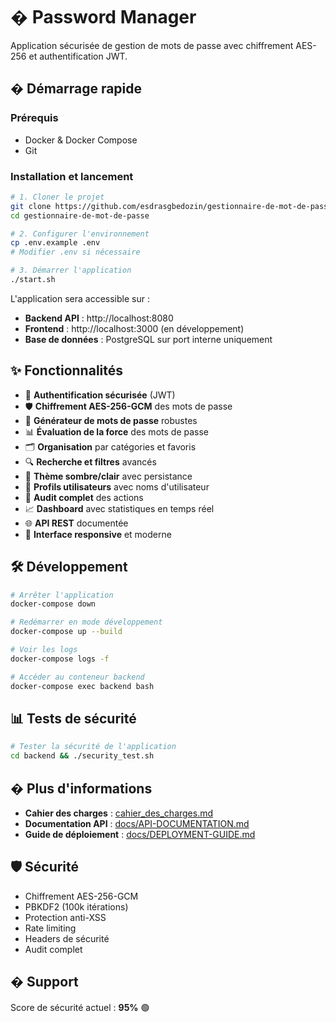 # � Password Manager

Application sécurisée de gestion de mots de passe avec chiffrement AES-256 et authentification JWT.

## � Démarrage rapide

### Prérequis
- Docker & Docker Compose
- Git

### Installation et lancement
```bash
# 1. Cloner le projet
git clone https://github.com/esdrasgbedozin/gestionnaire-de-mot-de-passe
cd gestionnaire-de-mot-de-passe

# 2. Configurer l'environnement
cp .env.example .env
# Modifier .env si nécessaire

# 3. Démarrer l'application
./start.sh
```

L'application sera accessible sur :
- **Backend API** : http://localhost:8080
- **Frontend** : http://localhost:3000 (en développement)
- **Base de données** : PostgreSQL sur port interne uniquement

## ✨ Fonctionnalités

- 🔐 **Authentification sécurisée** (JWT)
- 🛡️ **Chiffrement AES-256-GCM** des mots de passe
- 🎲 **Générateur de mots de passe** robustes
- 📊 **Évaluation de la force** des mots de passe
- 🗂️ **Organisation** par catégories et favoris
- 🔍 **Recherche et filtres** avancés
- 🌙 **Thème sombre/clair** avec persistance
- 👤 **Profils utilisateurs** avec noms d'utilisateur
- 📝 **Audit complet** des actions
- 📈 **Dashboard** avec statistiques en temps réel
- 🌐 **API REST** documentée
- 📱 **Interface responsive** et moderne

## 🛠️ Développement

```bash
# Arrêter l'application
docker-compose down

# Redémarrer en mode développement
docker-compose up --build

# Voir les logs
docker-compose logs -f

# Accéder au conteneur backend
docker-compose exec backend bash
```

## 📊 Tests de sécurité

```bash
# Tester la sécurité de l'application
cd backend && ./security_test.sh
```

## � Plus d'informations

- **Cahier des charges** : [cahier_des_charges.md](./cahier_des_charges.md)
- **Documentation API** : [docs/API-DOCUMENTATION.md](./docs/API-DOCUMENTATION.md)
- **Guide de déploiement** : [docs/DEPLOYMENT-GUIDE.md](./docs/DEPLOYMENT-GUIDE.md)

## 🛡️ Sécurité

- Chiffrement AES-256-GCM
- PBKDF2 (100k itérations)
- Protection anti-XSS
- Rate limiting
- Headers de sécurité
- Audit complet

## � Support

Score de sécurité actuel : **95%** 🟢
